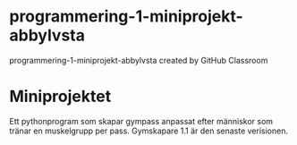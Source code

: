 # programmering-1-miniprojekt-abbylvsta
programmering-1-miniprojekt-abbylvsta created by GitHub Classroom

# Miniprojektet
 Ett pythonprogram som skapar gympass anpassat efter människor som tränar en muskelgrupp per pass.
 Gymskapare 1.1 är den senaste verisionen.
